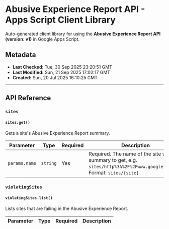 # Abusive Experience Report API - Apps Script Client Library

Auto-generated client library for using the **Abusive Experience Report API (version: v1)** in Google Apps Script.

## Metadata

- **Last Checked:** Tue, 30 Sep 2025 23:20:51 GMT
- **Last Modified:** Sun, 21 Sep 2025 17:02:17 GMT
- **Created:** Sun, 20 Jul 2025 16:10:25 GMT



---

## API Reference

### `sites`

#### `sites.get()`

Gets a site's Abusive Experience Report summary.

| Parameter | Type | Required | Description |
|---|---|---|---|
| `params.name` | `string` | Yes | Required. The name of the site whose summary to get, e.g. `sites/http%3A%2F%2Fwww.google.com%2F`. Format: `sites/{site}` |

### `violatingSites`

#### `violatingSites.list()`

Lists sites that are failing in the Abusive Experience Report.

| Parameter | Type | Required | Description |
|---|---|---|---|